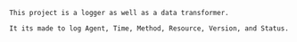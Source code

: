 	This project is a logger as well as a data transformer.
    
    It its made to log Agent, Time, Method, Resource, Version, and Status.
    

